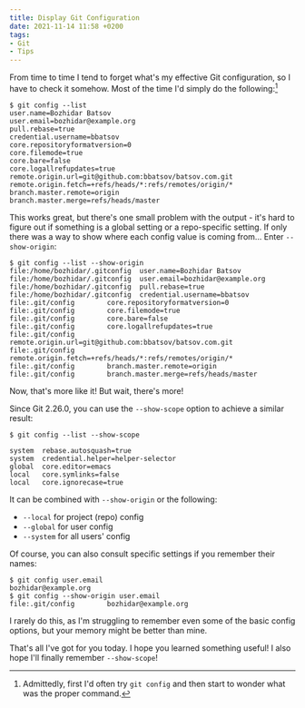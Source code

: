 ```yaml
---
title: Display Git Configuration
date: 2021-11-14 11:58 +0200
tags:
- Git
- Tips
---
```


From time to time I tend to forget what's my effective Git configuration, so I have to
check it somehow. Most of the time I'd simply do the following:[^1]

``` shell
$ git config --list
user.name=Bozhidar Batsov
user.email=bozhidar@example.org
pull.rebase=true
credential.username=bbatsov
core.repositoryformatversion=0
core.filemode=true
core.bare=false
core.logallrefupdates=true
remote.origin.url=git@github.com:bbatsov/batsov.com.git
remote.origin.fetch=+refs/heads/*:refs/remotes/origin/*
branch.master.remote=origin
branch.master.merge=refs/heads/master
```

This works great, but there's one small problem with the output - it's hard to figure out if something is a global setting
or a repo-specific setting. If only there was a way to show where each config value is coming from... Enter `--show-origin`:

``` shell
$ git config --list --show-origin
file:/home/bozhidar/.gitconfig  user.name=Bozhidar Batsov
file:/home/bozhidar/.gitconfig  user.email=bozhidar@example.org
file:/home/bozhidar/.gitconfig  pull.rebase=true
file:/home/bozhidar/.gitconfig  credential.username=bbatsov
file:.git/config        core.repositoryformatversion=0
file:.git/config        core.filemode=true
file:.git/config        core.bare=false
file:.git/config        core.logallrefupdates=true
file:.git/config        remote.origin.url=git@github.com:bbatsov/batsov.com.git
file:.git/config        remote.origin.fetch=+refs/heads/*:refs/remotes/origin/*
file:.git/config        branch.master.remote=origin
file:.git/config        branch.master.merge=refs/heads/master
```

Now, that's more like it! But wait, there's more!

Since Git 2.26.0, you can use the `--show-scope` option to achieve a similar result:

``` shell
$ git config --list --show-scope

system  rebase.autosquash=true
system  credential.helper=helper-selector
global  core.editor=emacs
local   core.symlinks=false
local   core.ignorecase=true
```

It can be combined with `--show-origin` or the following:

* `--local` for project (repo) config
* `--global` for user config
* `--system` for all users' config

Of course, you can also consult specific settings if you remember their names:

``` shell
$ git config user.email
bozhidar@example.org
$ git config --show-origin user.email
file:.git/config        bozhidar@example.org
```

I rarely do this, as I'm struggling to remember even some of the basic config options, but your memory might be better than mine.

That's all I've got for you today. I hope you learned something useful! I also hope I'll finally remember `--show-scope`!

[^1]: Admittedly, first I'd often try `git config` and then start to wonder what was the proper command.
